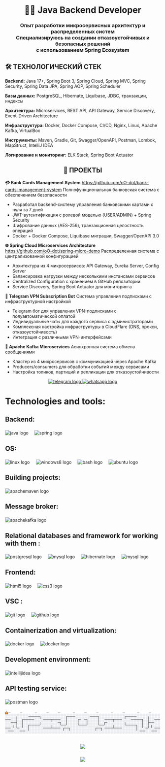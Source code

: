 <h1 align="center">👨‍💻 Java Backend Developer</h1>

<h3 align="center">Опыт разработки микросервисных архитектур и распределенных систем<br>
Специализируюсь на создании отказоустойчивых и безопасных решений<br>
с использованием Spring Ecosystem</h3>

###

<div>
  
## 🛠 ТЕХНОЛОГИЧЕСКИЙ СТЕК

**Backend:** Java 17+, Spring Boot 3, Spring Cloud, Spring MVC, Spring Security, Spring Data JPA, Spring AOP, Spring Scheduler

**Базы данных:** PostgreSQL, Hibernate, Liquibase, JDBC, транзакции, индексы

**Архитектура:** Microservices, REST API, API Gateway, Service Discovery, Event-Driven Architecture

**Инфраструктура:** Docker, Docker Compose, CI/CD, Nginx, Linux, Apache Kafka, VirtualBox

**Инструменты:** Maven, Gradle, Git, Swagger/OpenAPI, Postman, Lombok, MapStruct, IntelliJ IDEA

**Логирование и мониторинг:** ELK Stack, Spring Boot Actuator

</div>

###

<div align="center">

## 🚀 ПРОЕКТЫ

</div>

**💳 Bank Cards Management System**
https://github.com/oO-dot/bank-cards-management-system
Полнофункциональная банковская система с обеспечением безопасности
- Разработал backend-систему управления банковскими картами с нуля за 7 дней
- JWT-аутентификация с ролевой моделью (USER/ADMIN) + Spring Security
- Шифрование данных (AES-256), транзакционная целостность операций
- Docker + Docker Compose, Liquibase миграции, Swagger/OpenAPI 3.0

**🌐 Spring Cloud Microservices Architecture**  
https://github.com/oO-dot/spring-micro-demo
Распределенная система с централизованной конфигурацией
- Архитектура из 4 микросервисов: API Gateway, Eureka Server, Config Server
- Балансировка нагрузки между несколькими инстансами сервисов
- Centralized Configuration с хранением в GitHub репозитории
- Service Discovery, Spring Boot Actuator для мониторинга

**🤖 Telegram VPN Subscription Bot**
Система управления подписками с инфраструктурной настройкой
- Telegram бот для управления VPN-подписками с полуавтоматической оплатой
- Индивидуальные чаты для каждого сервиса с администраторами
- Комплексная настройка инфраструктуры в CloudFlare (DNS, прокси, отказоустойчивость)
- Интеграция с различными VPN-интерфейсами

**🔄 Apache Kafka Microservices**
Асинхронная система обмена сообщениями
- Кластер из 4 микросервисов с коммуникацией через Apache Kafka
- Producers/consumers для обработки событий между сервисами
- Настройка топиков, партиций и репликации для отказоустойчивости

<div align="center">
  <a href="https://t.me/ddr887" target="_blank">
    <img src="https://raw.githubusercontent.com/maurodesouza/profile-readme-generator/master/src/assets/icons/social/telegram/default.svg" width="52" height="40" alt="telegram logo"  />
  </a>
  <a href="https://wa.me/79057598009" target="_blank">
    <img src="https://raw.githubusercontent.com/maurodesouza/profile-readme-generator/master/src/assets/icons/social/whatsapp/default.svg" width="52" height="40" alt="whatsapp logo"  />
  </a>
</div>

###

<h1 align="left">Technologies and tools:</h1>

###

<h2 align="left">Backend:</h2>

###

<div align="left">
  <img src="https://cdn.jsdelivr.net/gh/devicons/devicon/icons/java/java-original.svg" height="40" alt="java logo"  />
  <img width="12" />
  <img src="https://cdn.jsdelivr.net/gh/devicons/devicon/icons/spring/spring-original.svg" height="40" alt="spring logo"  />
</div>

###

<h2 align="left">OS:</h2>

###

<div align="left">
  <img src="https://skillicons.dev/icons?i=linux" height="40" alt="linux logo"  />
  <img width="12" />
  <img src="https://cdn.jsdelivr.net/gh/devicons/devicon/icons/windows8/windows8-original.svg" height="40" alt="windows8 logo"  />
  <img width="12" />
  <img src="https://skillicons.dev/icons?i=bash" height="40" alt="bash logo"  />
  <img width="12" />
  <img src="https://cdn.simpleicons.org/ubuntu/E95420" height="40" alt="ubuntu logo"  />
</div>

###

<h2 align="left">Building projects:</h2>

###

<div align="left">
  <img src="https://skillicons.dev/icons?i=maven" height="40" alt="apachemaven logo"  />
</div>

###

<h2 align="left">Message broker:</h2>

###

<div align="left">
  <img src="https://cdn.simpleicons.org/apachekafka/231F20" height="40" alt="apachekafka logo"  />
</div>

###

<h2 align="left">Relational databases and framework for working with them :</h2>

###

<div align="left">
  <img src="https://cdn.jsdelivr.net/gh/devicons/devicon/icons/postgresql/postgresql-original.svg" height="40" alt="postgresql logo"  />
  <img width="12" />
  <img src="https://cdn.jsdelivr.net/gh/devicons/devicon/icons/mysql/mysql-original.svg" height="40" alt="mysql logo"  />
  <img width="12" />
  <img src="https://skillicons.dev/icons?i=hibernate" height="40" alt="hibernate logo"  />
  <img width="12" />
  <img src="https://miro.medium.com/v2/resize:fit:720/format:webp/1*nv2OUhfT-faVH52acTTAEQ.png" height="40" alt="mysql logo"  />
</div>

###

<h2 align="left">Frontend:</h2>

###

<div align="left">
  <img src="https://cdn.jsdelivr.net/gh/devicons/devicon/icons/html5/html5-original.svg" height="40" alt="html5 logo"  />
  <img width="12" />
  <img src="https://cdn.jsdelivr.net/gh/devicons/devicon/icons/css3/css3-original.svg" height="40" alt="css3 logo"  />
</div>

###

<h2 align="left">VSC :</h2>

###

<div align="left">
  <img src="https://cdn.jsdelivr.net/gh/devicons/devicon/icons/git/git-original.svg" height="40" alt="git logo"  />
  <img width="12" />
  <img src="https://skillicons.dev/icons?i=github" height="40" alt="github logo"  />
</div>

###

<h2 align="left">Containerization and virtualization:</h2>

###

<div align="left">
  <img src="https://cdn.jsdelivr.net/gh/devicons/devicon/icons/docker/docker-original.svg" height="40" alt="docker logo"  />
  <img width="12" />
  <img src="https://upload.wikimedia.org/wikipedia/commons/thumb/f/ff/VirtualBox_2024_Logo.svg/512px-VirtualBox_2024_Logo.svg.png?20240917170005" height="30" alt="docker logo"  />
</div>

###

<h2 align="left">Development environment:</h2>

###

<div align="left">
  <img src="https://skillicons.dev/icons?i=idea" height="40" alt="intellijidea logo"  />
</div>

###

<h2 align="left">API testing service:</h2>

###

<div align="left">
  <img src="https://cdn.simpleicons.org/postman/FF6C37" height="40" alt="postman logo"  />
</div>

###

<picture>
  <source media="(prefers-color-scheme: dark)" srcset="https://raw.githubusercontent.com/oO-dot/oO-dot/output/pacman-contribution-graph-dark.svg">
  <source media="(prefers-color-scheme: light)" srcset="https://raw.githubusercontent.com/oO-dot/oO-dot/output/pacman-contribution-graph.svg">
  <img alt="pacman contribution graph" src="https://raw.githubusercontent.com/oO-dot/oO-dot/output/pacman-contribution-graph.svg">
</picture>

###

<div align="center">
  <img height="200" src="https://i.imgflip.com/65efzo.gif"  />
</div>

###

<div align="center">
  <img src="https://profile-counter.glitch.me/oO/count.svg?"  />
</div>

###
